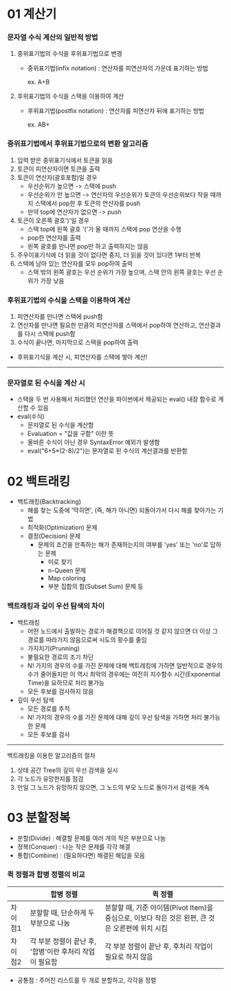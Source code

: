 # 01 계산기

### 문자열 수식 계산의 일반적 방법

1. 중위표기법의 수식을 후위표기법으로 변경

   - 중위표기법(infix notation) : 연산자를 피연산자의 가운데 표기하는 방법

     ex. A+B

2. 후위표기법의 수식을 스택을 이용하여 계산

   - 후위표기법(postfix notation) : 연산자를 피연산자 뒤에 표기하는 방법

     ex. AB+

### 중위표기법에서 후위표기법으로의 변환 알고리즘

1. 입력 받은 중위표기식에서 토큰을 읽음
2. 토큰이 피연산자이면 토큰을 출력
3. 토큰이 연산자(괄호포함)일 경우
   - 우선순위가 높으면 -> 스택에 push
   - 우선순위가 안 높으면 -> 연산자의 우선순위가 토큰의 우선순위보다 작을 때까지 스택에서 pop한 후 토큰의 연산자를 push
   - 만약 top에 연산자가 없으면 -> push
4. 토큰이 오른쪽 괄호')'일 경우
   - 스택 top에 왼쪽 괄호 '('가 올 때까지 스택에 pop 연산을 수행
   - pop한 연산자를 출력
   - 왼쪽 괄호를 만나면 pop만 하고 출력하지는 않음
5. 주우이표기식에 더 읽을 것이 없다면 중지, 더 읽을 것이 있다면 1부터 반복
6. 스택에 남아 있는 연산자를 모두 pop하여 출력
   - 스택 밖의 왼쪽 괄호는 우선 순위가 가장 높으며, 스택 안의 왼쪽 괄호는 우선 순위가 가장 낮음

### 후위표기법의 수식을 스택을 이용하여 계산

1. 피연산자를 만나면 스택에 push함
2. 연산자를 만나면 필요한 만큼의 피연산자를 스택에서 pop하여 연산하고, 연산결과를 다시 스택에 push함
3. 수식이 끝나면, 마지막으로 스택을 pop하여 출력

- 후위표기식을 계산 시, 피연산자를 스택에 쌓아 계산!

----

### 문자열로 된 수식을 계산 시

- 스택을 두 번 사용해서 처리했던 연산을 파이썬에서 제공되는 eval() 내장 함수로 계산할 수 있음
- eval(수식)
  - 문자열로 된 수식을 계산함
  - Evaluation = "값을 구함" 이란 뜻
  - 올바른 수식이 아닌 경우 SyntaxError 예외가 발생함
  - eval("6+5*(2-8)/2")는 문자열로 된 수식의 계산결과를 반환함

# 02 백트래킹

- 백트래킹(Backtracking)
  - 해를 찾는 도중에 '막히면', (즉, 해가 아니면) 되돌아가서 다시 해를 찾아가는 기법
  - 최적화(Optimization) 문제
  - 결정(Decision) 문제
    - 문제의 조건을 만족하는 해가 존재하는지의 여부를 'yes' 또는 'no'로 답하는 문제
      - 미로 찾기
      - n-Queen 문제
      - Map coloring
      - 부분 집합의 합(Subset Sum) 문제 등

### 백트래킹과 깊이 우선 탐색의 차이

- 백트래킹
  - 어떤 노드에서 출발하는 경로가 해결책으로 이어질 것 같지 않으면 더 이상 그 경로를 따라가지 않음으로써 시도의 횟수를 줄임
  - 가지치기(Prunning)
  - 불필요한 경로의 조기 차단
  - N! 가지의 경우의 수를 가진 문제에 대해 백트레킹에 가하면 일반적으로 경우의 수가 줄어들지만 이 역시 최악의 경우에는 여전히 지수함수 시간(Exponential Time)을 요하므로 처리 불가능
  - 모든 후보를 검사하지 않음
- 깊이 우선 탐색
  - 모든 경로를 추적
  - N! 가지의 경우의 수를 가진 문제에 대해 깊이 우선 탐색을 가하면 처리 불가능한 문제
  - 모든 후보를 검사

----

백트래킹을 이용한 알고리즘의 절차

1. 상태 공간 Tree의 깊이 우선 검색을 실시
2. 각 노드가 유망한지를 점검
3. 만일 그 노드가 유망하지 않으면, 그 노드의 부모 노드로 돌아가서 검색을 계속

# 03 분할정복

- 분할(Divide) : 해결할 문제를 여러 개의 작은 부분으로 나눔
- 정복(Conquer) : 나눈 작은 문제를 각각 해결
- 통합(Combine) : (필요하다면) 해결된 해답을 모음

### 퀵 정렬과 합병 정렬의 비교

|         | 합병 정렬                                               | 퀵 정렬                                                      |
| ------- | ------------------------------------------------------- | ------------------------------------------------------------ |
| 차이점1 | 분할할 때, 단순하게 두 부분으로 나눔                    | 분할할 때, 기준 아이템(Pivot Item)을 중심으로, 이보다 작은 것은 왼편, 큰 것은 오른편에 위치 시킴 |
| 차이점2 | 각 부분 정렬이 끝난 후, '합병'이란 후처리 작업이 필요함 | 각 부분 정렬이 끝난 후, 후처리 작업이 필요로 하지 않음       |

- 공통점 : 주어진 리스트를 두 개로 분할하고, 각각을 정렬

